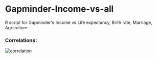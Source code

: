 # Gapminder-Income-vs-all
R script for Gapminder's Income vs Life expectancy, Birth rate, Marriage, Agriculture

### Correlations:
![correlation](https://imgur.com/Kcjfsvq.png "Correlations")
